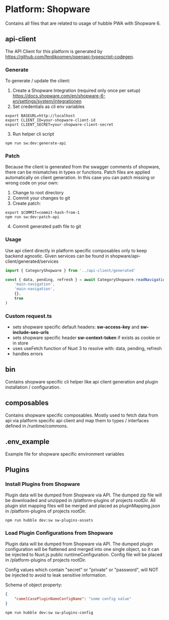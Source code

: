 # Platform: Shopware
Contains all files that are related to usage of hubble PWA with Shopware 6.

## api-client
The API Client for this platform is generated by https://github.com/ferdikoomen/openapi-typescript-codegen.

### Generate
To generate / update the client:
1. Create a Shopware Integration (required only once per setup) https://docs.shopware.com/en/shopware-6-en/settings/system/integrationen
2. Set credentials as cli env variables
```shell
export BASEURL=http://localhost
export CLIENT_ID=your-shopware-client-id
export CLIENT_SECRET=your-shopware-client-secret
```
3. Run helper cli script
```shell
npm run sw:dev:generate-api
```

### Patch
Because the client is generated from the swagger comments of shopware, there can be mismatches in types or functions. 
Patch files are applied automatically on client generation. 
In this case you can patch missing or wrong code on your own:

1. Change to root directory
2. Commit your changes to git 
3. Create patch:
```shell
export $COMMIT=commit-hash-from-1
npm run sw:dev:patch-api
```
4. Commit generated path file to git 

### Usage
Use api client directly in platform specific composables only to keep backend agnostic.
Given services can be found in shopware/api-client/generated/services
```js
import { CategoryShopware } from '../api-client/generated'

const { data, pending, refresh } = await CategoryShopware.readNavigation(
    'main-navigation',
    'main-navigation',
    {},
    true
)
```

### Custom request.ts
- sets shopware specific default headers: **sw-access-key** and **sw-include-seo-urls**
- sets shopware specific header **sw-context-token** if exists as cookie or in store 
- uses useFetch function of Nuxt 3 to resolve with: data, pending, refresh
- handles errors 

## bin
Contains shopware specific cli helper like api client generation and plugin installation / configuration.

## composables
Contains shopware specific composables. Mostly used to fetch data from api via 
platform specific api client and map them to types / interfaces defined in /runtime/commons. 

## .env_example
Example file for shopware specific environment variables 

## Plugins

### Install Plugins from Shopware 

Plugin data will be dumped from Shopware via API. The dumped zip file will be downloaded and unzipped in /platform-plugins 
of projects rootDir. All plugin slot mapping files will be merged and placed as pluginMapping.json in /platform-plugins
of projects rootDir. 

```shell
npm run hubble dev:sw sw-plugins-assets
```

### Load Plugin Configurations from Shopware

Plugin data will be dumped from Shopware via API. The dumped plugin configuration will be flattened and merged into one
single object, so it can be injected to Nuxt.js public runtimeConfiguration. Config file will be placed in /platform-plugins
of projects rootDir. 

Config values which contain "secret" or "private" or "password", will NOT be injected to avoid to leak sensitive
information. 

Schema of object property:

```json
{
    "camelCasePluginNameConfigName": "some config value" 
}
```

```shell
npm run hubble dev:sw sw-plugins-config
```
